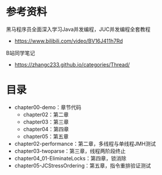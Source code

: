 # 参考资料
黑马程序员全面深入学习Java并发编程，JUC并发编程全套教程
- https://www.bilibili.com/video/BV16J411h7Rd

B站同学笔记
- https://zhangc233.github.io/categories/Thread/

# 目录
- chapter00-demo：章节代码
    - chapter02：第二章
    - chapter03：第三章
    - chapter04：第四章
    - chapter05：第五章
- chapter02-performance：第二章，多线程与单线程JMH测试
- chapter03-twoparse：第三章，线程两阶段终止
- chapter04_01-EliminateLocks：第四章，锁消除
- chapter05-JCStressOrdering：第五章，指令重排验证测试